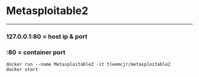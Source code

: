 # Metasploitable2

-------------------------------------------

### 127.0.0.1:80 = host ip & port
### :80 = container port
```
docker run --name Metasploitable2 -it tleemcjr/metasploitable2
docker start 
```

### 
```

```

### 
```

```

### 
```

```

### 
```

```

### 
```

```

### 
```

```

### 
```

```

### 
```

```

### 
```

```

### 
```

```